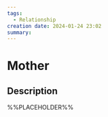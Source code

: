 ```yaml
---
tags:
  - Relationship
creation date: 2024-01-24 23:02
summary:
---
```

# Mother

## Description

%%PLACEHOLDER%%
